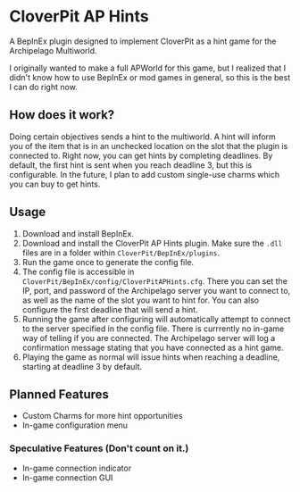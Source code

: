 # CloverPit AP Hints
A BepInEx plugin designed to implement CloverPit as a hint game for the Archipelago Multiworld.

I originally wanted to make a full APWorld for this game, but I realized that I didn't know how to use BepInEx or mod games in general, so this is the best I can do right now.

## How does it work?
Doing certain objectives sends a hint to the multiworld. A hint will inform you of the item that is in an unchecked location on the slot that the plugin is connected to. Right now, you can get hints by completing deadlines. By default, the first hint is sent when you reach deadline 3, but this is configurable. In the future, I plan to add custom single-use charms which you can buy to get hints.

## Usage
1. Download and install BepInEx.
2. Download and install the CloverPit AP Hints plugin. Make sure the `.dll` files are in a folder within `CloverPit/BepInEx/plugins`.
3. Run the game once to generate the config file.
4. The config file is accessible in `CloverPit/BepInEx/config/CloverPitAPHints.cfg`. There you can set the IP, port, and password of the Archipelago server you want to connect to, as well as the name of the slot you want to hint for. You can also configure the first deadline that will send a hint.
5. Running the game after configuring will automatically attempt to connect to the server specified in the config file. There is currrently no in-game way of telling if you are connected. The Archipelago server will log a confirmation message stating that you have connected as a hint game.
6. Playing the game as normal will issue hints when reaching a deadline, starting at deadline 3 by default.

## Planned Features
- Custom Charms for more hint opportunities
- In-game configuration menu

### Speculative Features (Don't count on it.)
- In-game connection indicator
- In-game connection GUI